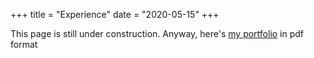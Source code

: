 +++
title = "Experience"
date = "2020-05-15"
+++

This page is still under construction. Anyway, here's [my portfolio](../../iqbal-experience.pdf) in pdf format
